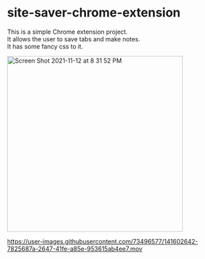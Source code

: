# site-saver-chrome-extension

This is a simple Chrome extension project. <br>
It allows the user to save tabs and make notes. <br>
It has some fancy css to it.

<img width="408" alt="Screen Shot 2021-11-12 at 8 31 52 PM" src="https://user-images.githubusercontent.com/73496577/141602583-f6f4aca2-d437-4a30-b037-9853fd93204f.png">

https://user-images.githubusercontent.com/73496577/141602642-7825687a-2647-41fe-a85e-953615ab4ee7.mov

